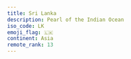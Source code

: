 ```yaml
---
title: Sri Lanka
description: Pearl of the Indian Ocean
iso_code: LK
emoji_flag: 🇱🇰
continent: Asia
remote_rank: 13
---
```

